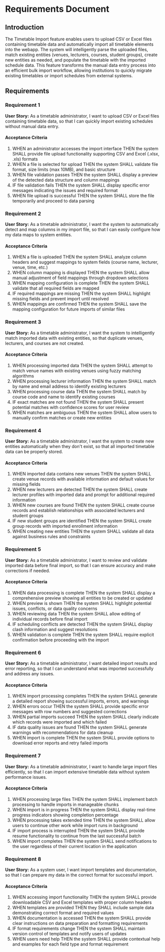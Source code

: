 # Requirements Document

## Introduction

The Timetable Import feature enables users to upload CSV or Excel files containing timetable data and automatically import all timetable elements into the webapp. The system will intelligently parse the uploaded files, match existing entities (venues, lecturers, courses, student groups), create new entities as needed, and populate the timetable with the imported schedule data. This feature transforms the manual data entry process into an efficient bulk import workflow, allowing institutions to quickly migrate existing timetables or import schedules from external systems.

## Requirements

### Requirement 1

**User Story:** As a timetable administrator, I want to upload CSV or Excel files containing timetable data, so that I can quickly import existing schedules without manual data entry.

#### Acceptance Criteria

1. WHEN an administrator accesses the import interface THEN the system SHALL provide file upload functionality supporting CSV and Excel (.xlsx, .xls) formats
2. WHEN a file is selected for upload THEN the system SHALL validate file format, size limits (max 10MB), and basic structure
3. WHEN file validation passes THEN the system SHALL display a preview of the detected data structure and column mappings
4. IF file validation fails THEN the system SHALL display specific error messages indicating the issues and required format
5. WHEN file upload is successful THEN the system SHALL store the file temporarily and proceed to data parsing

### Requirement 2

**User Story:** As a timetable administrator, I want the system to automatically detect and map columns in my import file, so that I can easily configure how my data maps to system entities.

#### Acceptance Criteria

1. WHEN a file is uploaded THEN the system SHALL analyze column headers and suggest mappings to system fields (course name, lecturer, venue, time, etc.)
2. WHEN column mapping is displayed THEN the system SHALL allow manual adjustment of field mappings through dropdown selections
3. WHEN mapping configuration is complete THEN the system SHALL validate that all required fields are mapped
4. IF required mappings are missing THEN the system SHALL highlight missing fields and prevent import until resolved
5. WHEN mappings are confirmed THEN the system SHALL save the mapping configuration for future imports of similar files

### Requirement 3

**User Story:** As a timetable administrator, I want the system to intelligently match imported data with existing entities, so that duplicate venues, lecturers, and courses are not created.

#### Acceptance Criteria

1. WHEN processing imported data THEN the system SHALL attempt to match venue names with existing venues using fuzzy matching algorithms
2. WHEN processing lecturer information THEN the system SHALL match by name and email address to identify existing lecturers
3. WHEN processing course data THEN the system SHALL match by course code and name to identify existing courses
4. IF exact matches are not found THEN the system SHALL present potential matches with confidence scores for user review
5. WHEN matches are ambiguous THEN the system SHALL allow users to manually confirm matches or create new entities

### Requirement 4

**User Story:** As a timetable administrator, I want the system to create new entities automatically when they don't exist, so that all imported timetable data can be properly stored.

#### Acceptance Criteria

1. WHEN imported data contains new venues THEN the system SHALL create venue records with available information and default values for missing fields
2. WHEN new lecturers are detected THEN the system SHALL create lecturer profiles with imported data and prompt for additional required information
3. WHEN new courses are found THEN the system SHALL create course records and establish relationships with associated lecturers and student groups
4. IF new student groups are identified THEN the system SHALL create group records with imported enrollment information
5. WHEN creating new entities THEN the system SHALL validate all data against business rules and constraints

### Requirement 5

**User Story:** As a timetable administrator, I want to review and validate imported data before final import, so that I can ensure accuracy and make corrections if needed.

#### Acceptance Criteria

1. WHEN data processing is complete THEN the system SHALL display a comprehensive preview showing all entities to be created or updated
2. WHEN preview is shown THEN the system SHALL highlight potential issues, conflicts, or data quality concerns
3. WHEN reviewing data THEN the system SHALL allow editing of individual records before final import
4. IF scheduling conflicts are detected THEN the system SHALL display clash information and suggest resolutions
5. WHEN validation is complete THEN the system SHALL require explicit confirmation before proceeding with the import

### Requirement 6

**User Story:** As a timetable administrator, I want detailed import results and error reporting, so that I can understand what was imported successfully and address any issues.

#### Acceptance Criteria

1. WHEN import processing completes THEN the system SHALL generate a detailed report showing successful imports, errors, and warnings
2. WHEN errors occur THEN the system SHALL provide specific error messages with row numbers and suggested corrections
3. WHEN partial imports succeed THEN the system SHALL clearly indicate which records were imported and which failed
4. IF data quality issues are found THEN the system SHALL generate warnings with recommendations for data cleanup
5. WHEN import is complete THEN the system SHALL provide options to download error reports and retry failed imports

### Requirement 7

**User Story:** As a timetable administrator, I want to handle large import files efficiently, so that I can import extensive timetable data without system performance issues.

#### Acceptance Criteria

1. WHEN processing large files THEN the system SHALL implement batch processing to handle imports in manageable chunks
2. WHEN import is in progress THEN the system SHALL display real-time progress indicators showing completion percentage
3. WHEN processing takes extended time THEN the system SHALL allow users to continue other work while import runs in background
4. IF import process is interrupted THEN the system SHALL provide resume functionality to continue from the last successful batch
5. WHEN import completes THEN the system SHALL send notifications to the user regardless of their current location in the application

### Requirement 8

**User Story:** As a system user, I want import templates and documentation, so that I can prepare my data in the correct format for successful import.

#### Acceptance Criteria

1. WHEN accessing import functionality THEN the system SHALL provide downloadable CSV and Excel templates with proper column headers
2. WHEN templates are provided THEN they SHALL include sample data demonstrating correct format and required values
3. WHEN documentation is accessed THEN the system SHALL provide clear instructions on data preparation and formatting requirements
4. IF format requirements change THEN the system SHALL maintain version control of templates and notify users of updates
5. WHEN users need help THEN the system SHALL provide contextual help and examples for each field type and format requirement
